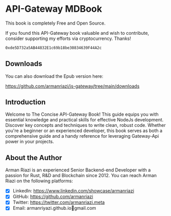 # API-Gateway MDBook

This book is completely Free and Open Source.

If you found this API-Gateway book valuable and wish to contribute, consider supporting my efforts via cryptocurrency. Thanks!

```md
0xde5D732a5AB44832E1c69b18be30834639F44A2c
```

## Downloads

You can also download the Epub version here:

<https://github.com/armanriazi/js-gateway/tree/main/downloads>

## Introduction

Welcome to The Concise API-Gateway Book! This guide equips you with essential knowledge and practical skills for effective NodeJs development. Discover key concepts and techniques to write clean, robust code. Whether you're a beginner or an experienced developer, this book serves as both a comprehensive guide and a handy reference for leveraging Gateway-Api power in your projects.

## About the Author

Arman Riazi is an experienced Senior Backend-end Developer with a passion for Rust, R&D and Blockchain since 2012.
You can reach Arman Riazi on the following platforms:

- [x] LinkedIn: <https://www.linkedin.com/showcase/armanriazi>
- [x] GitHub: <https://github.com/armanriazi>
- [x] Twitter: <https://twitter.com/armanriazi.meta>
- [x] Email: armanriyazi.github.io📧gmail.com

<!-- - [x] Instagram: <https://instagram.com/armanriazi_meta>-->


